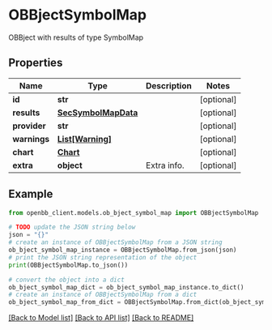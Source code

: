 # OBBjectSymbolMap

OBBject with results of type SymbolMap

## Properties

Name | Type | Description | Notes
------------ | ------------- | ------------- | -------------
**id** | **str** |  | [optional] 
**results** | [**SecSymbolMapData**](SecSymbolMapData.md) |  | [optional] 
**provider** | **str** |  | [optional] 
**warnings** | [**List[Warning]**](Warning.md) |  | [optional] 
**chart** | [**Chart**](Chart.md) |  | [optional] 
**extra** | **object** | Extra info. | [optional] 

## Example

```python
from openbb_client.models.ob_bject_symbol_map import OBBjectSymbolMap

# TODO update the JSON string below
json = "{}"
# create an instance of OBBjectSymbolMap from a JSON string
ob_bject_symbol_map_instance = OBBjectSymbolMap.from_json(json)
# print the JSON string representation of the object
print(OBBjectSymbolMap.to_json())

# convert the object into a dict
ob_bject_symbol_map_dict = ob_bject_symbol_map_instance.to_dict()
# create an instance of OBBjectSymbolMap from a dict
ob_bject_symbol_map_from_dict = OBBjectSymbolMap.from_dict(ob_bject_symbol_map_dict)
```
[[Back to Model list]](../README.md#documentation-for-models) [[Back to API list]](../README.md#documentation-for-api-endpoints) [[Back to README]](../README.md)


